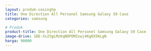 ```yaml
---
layout: produk-casinghp
title: One Direction All Personel Samsung Galaxy S9 Case
categories: samsung

# Produk
product-title: One Direction All Personel Samsung Galaxy S9 Case
image-drive: 1DE-Xs25gLMzKqNDPOM2xwj4Kg6X5KLgN
harga: 90000
---
```


